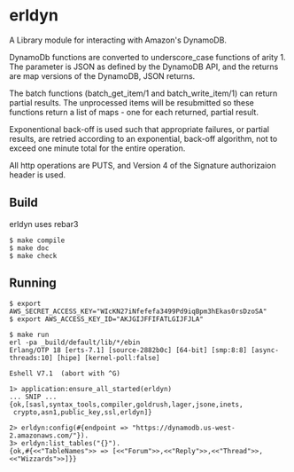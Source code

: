 erldyn
=====

A Library module for interacting with Amazon's DynamoDB.

DynamoDb functions are converted to underscore_case functions of arity 1.
The parameter is JSON as defined by the DynamoDB API, and the returns are
map versions of the DynamoDB, JSON returns. 

The batch functions (batch_get_item/1 and batch_write_item/1) can return
partial results. The unprocessed items will be resubmitted so these
functions return a list of maps - one for each returned, partial result.

Exponentional back-off is used such that appropriate failures, or partial
results, are retried according to an exponential, back-off algorithm, not 
to exceed one minute total for the entire operation.

All http operations are PUTS, and Version 4 of the Signature authorizaion
header is used.


Build
-----
erldyn uses rebar3

    $ make compile
    $ make doc
    $ make check
    

Running
-------

    $ export AWS_SECRET_ACCESS_KEY="WIcKN27iNfefefa3499Pd9iqBpm3hEkas0rsDzoSA"
    $ export AWS_ACCESS_KEY_ID="AKJGIJFFIFATLGIJFJLA"
   
    $ make run
    erl -pa _build/default/lib/*/ebin
    Erlang/OTP 18 [erts-7.1] [source-2882b0c] [64-bit] [smp:8:8] [async-threads:10] [hipe] [kernel-poll:false]

    Eshell V7.1  (abort with ^G)

    1> application:ensure_all_started(erldyn)
    ... SNIP ...
    {ok,[sasl,syntax_tools,compiler,goldrush,lager,jsone,inets,
     crypto,asn1,public_key,ssl,erldyn]}

    2> erldyn:config(#{endpoint => "https://dynamodb.us-west-2.amazonaws.com/"}).
    3> erldyn:list_tables("{}").
    {ok,#{<<"TableNames">> => [<<"Forum">>,<<"Reply">>,<<"Thread">>,<<"Wizzards">>]}}
    
